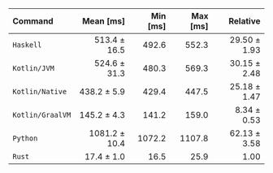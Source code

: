 | Command | Mean [ms] | Min [ms] | Max [ms] | Relative |
|:---|---:|---:|---:|---:|
| `Haskell` | 513.4 ± 16.5 | 492.6 | 552.3 | 29.50 ± 1.93 |
| `Kotlin/JVM` | 524.6 ± 31.3 | 480.3 | 569.3 | 30.15 ± 2.48 |
| `Kotlin/Native` | 438.2 ± 5.9 | 429.4 | 447.5 | 25.18 ± 1.47 |
| `Kotlin/GraalVM` | 145.2 ± 4.3 | 141.2 | 159.0 | 8.34 ± 0.53 |
| `Python` | 1081.2 ± 10.4 | 1072.2 | 1107.8 | 62.13 ± 3.58 |
| `Rust` | 17.4 ± 1.0 | 16.5 | 25.9 | 1.00 |
